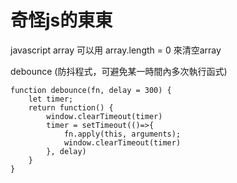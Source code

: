 # 奇怪js的東東
javascript array 可以用 array.length = 0 來清空array

debounce (防抖程式，可避免某一時間內多次執行函式)
```
function debounce(fn, delay = 300) {
    let timer;
    return function() {
        window.clearTimeout(timer)
        timer = setTimeout(()=>{
            fn.apply(this, arguments);
            window.clearTimeout(timer)
        }, delay)
    }
}
```